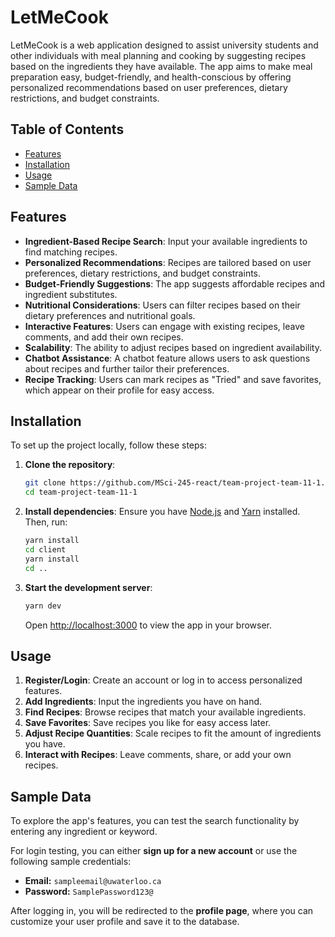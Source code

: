 # LetMeCook

LetMeCook is a web application designed to assist university students and other individuals with meal planning and cooking by suggesting recipes based on the ingredients they have available. The app aims to make meal preparation easy, budget-friendly, and health-conscious by offering personalized recommendations based on user preferences, dietary restrictions, and budget constraints.

## Table of Contents

- [Features](#features)
- [Installation](#installation)
- [Usage](#usage)
- [Sample Data](#sample-data)

## Features

- **Ingredient-Based Recipe Search**: Input your available ingredients to find matching recipes.
- **Personalized Recommendations**: Recipes are tailored based on user preferences, dietary restrictions, and budget constraints.
- **Budget-Friendly Suggestions**: The app suggests affordable recipes and ingredient substitutes.
- **Nutritional Considerations**: Users can filter recipes based on their dietary preferences and nutritional goals.
- **Interactive Features**: Users can engage with existing recipes, leave comments, and add their own recipes.
- **Scalability**: The ability to adjust recipes based on ingredient availability.
- **Chatbot Assistance**: A chatbot feature allows users to ask questions about recipes and further tailor their preferences.
- **Recipe Tracking**: Users can mark recipes as "Tried" and save favorites, which appear on their profile for easy access.

## Installation

To set up the project locally, follow these steps:

1. **Clone the repository**:
   ```bash
   git clone https://github.com/MSci-245-react/team-project-team-11-1.git
   cd team-project-team-11-1
   ```

2. **Install dependencies**:
   Ensure you have [Node.js](https://nodejs.org/) and [Yarn](https://yarnpkg.com/) installed. Then, run:
   ```bash
   yarn install
   cd client
   yarn install
   cd ..
   ```

3. **Start the development server**:
   ```bash
   yarn dev
   ```
   Open [http://localhost:3000](http://localhost:3000) to view the app in your browser.

## Usage

1. **Register/Login**: Create an account or log in to access personalized features.
2. **Add Ingredients**: Input the ingredients you have on hand.
3. **Find Recipes**: Browse recipes that match your available ingredients.
4. **Save Favorites**: Save recipes you like for easy access later.
5. **Adjust Recipe Quantities**: Scale recipes to fit the amount of ingredients you have.
6. **Interact with Recipes**: Leave comments, share, or add your own recipes.

## Sample Data

To explore the app's features, you can test the search functionality by entering any ingredient or keyword. 

For login testing, you can either **sign up for a new account** or use the following sample credentials:

- **Email:** `sampleemail@uwaterloo.ca`  
- **Password:** `SamplePassword123@`  

After logging in, you will be redirected to the **profile page**, where you can customize your user profile and save it to the database.

